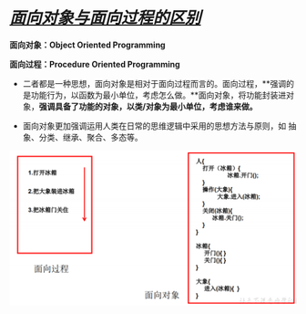 # *<u>**面向对象与面向过程的区别**</u>*

**面向对象：Object Oriented Programming**  

**面向过程：Procedure Oriented Programming**

- ​	二者都是一种思想，面向对象是相对于面向过程而言的。面向过程，**强调的是功能行为，以函数为最小单位，考虑怎么做。**面向对象，将功能封装进对象，**强调具备了功能的对象，以类/对象为最小单位，考虑谁来做。** 

- ​	面向对象更加强调运用人类在日常的思维逻辑中采用的思想方法与原则，如 抽象、分类、继承、聚合、多态等。

![演示](面向对象与面向过程演示.png)

